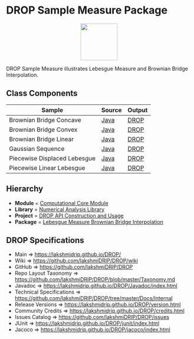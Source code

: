 # DROP Sample Measure Package

<p align="center"><img src="https://github.com/lakshmiDRIP/DROP/blob/master/DRIP_Logo.gif?raw=true" width="100"></p>

DROP Sample Measure illustrates Lebesgue Measure and Brownian Bridge Interpolation.


## Class Components

 |     Sample     | Source | Output |
 |----------------|--------|--------|
 | Brownian Bridge Concave | [Java](https://github.com/lakshmiDRIP/DROP/tree/master/src/main/java/org/drip/sample/measure/BrownianBridgeConcave.java) | [DROP](https://github.com/lakshmiDRIP/DROP/blob/master/drop/org/drip/sample/measure/BrownianBridgeConcave.drop) |
 | Brownian Bridge Convex | [Java](https://github.com/lakshmiDRIP/DROP/tree/master/src/main/java/org/drip/sample/measure/BrownianBridgeConvex.java) | [DROP](https://github.com/lakshmiDRIP/DROP/blob/master/drop/org/drip/sample/measure/BrownianBridgeConvex.drop) |
 | Brownian Bridge Linear | [Java](https://github.com/lakshmiDRIP/DROP/tree/master/src/main/java/org/drip/sample/measure/BrownianBridgeLinear.java) | [DROP](https://github.com/lakshmiDRIP/DROP/blob/master/drop/org/drip/sample/measure/BrownianBridgeLinear.drop) |
 | Gaussian Sequence | [Java](https://github.com/lakshmiDRIP/DROP/tree/master/src/main/java/org/drip/sample/measure/GaussianSequence.java) | [DROP](https://github.com/lakshmiDRIP/DROP/blob/master/drop/org/drip/sample/measure/GaussianSequence.drop) |
 | Piecewise Displaced Lebesgue | [Java](https://github.com/lakshmiDRIP/DROP/tree/master/src/main/java/org/drip/sample/measure/PiecewiseDisplacedLebesgue.java) | [DROP](https://github.com/lakshmiDRIP/DROP/blob/master/drop/org/drip/sample/measure/PiecewiseDisplacedLebesgue.drop) |
 | Piecewise Linear Lebesgue | [Java](https://github.com/lakshmiDRIP/DROP/tree/master/src/main/java/org/drip/sample/measure/PiecewiseLinearLebesgue.java) | [DROP](https://github.com/lakshmiDRIP/DROP/blob/master/drop/org/drip/sample/measure/PiecewiseLinearLebesgue.drop) |


## Hierarchy

 <ul>
	<li><b>Module </b> = <a href = "https://github.com/lakshmiDRIP/DROP/tree/master/ComputationalCore.md">Computational Core Module</a></li>
	<li><b>Library</b> = <a href = "https://github.com/lakshmiDRIP/DROP/tree/master/NumericalAnalysisLibrary.md">Numerical Analysis Library</a></li>
	<li><b>Project</b> = <a href = "https://github.com/lakshmiDRIP/DROP/tree/master/src/main/java/org/drip/sample/README.md">DROP API Construction and Usage</a></li>
	<li><b>Package</b> = <a href = "https://github.com/lakshmiDRIP/DROP/tree/master/src/main/java/org/drip/sample/measure/README.md">Lebesgue Measure Brownian Bridge Interpolation</a></li>
 </ul>


## DROP Specifications

 * Main                     => https://lakshmidrip.github.io/DROP/
 * Wiki                     => https://github.com/lakshmiDRIP/DROP/wiki
 * GitHub                   => https://github.com/lakshmiDRIP/DROP
 * Repo Layout Taxonomy     => https://github.com/lakshmiDRIP/DROP/blob/master/Taxonomy.md
 * Javadoc                  => https://lakshmidrip.github.io/DROP/Javadoc/index.html
 * Technical Specifications => https://github.com/lakshmiDRIP/DROP/tree/master/Docs/Internal
 * Release Versions         => https://lakshmidrip.github.io/DROP/version.html
 * Community Credits        => https://lakshmidrip.github.io/DROP/credits.html
 * Issues Catalog           => https://github.com/lakshmiDRIP/DROP/issues
 * JUnit                    => https://lakshmidrip.github.io/DROP/junit/index.html
 * Jacoco                   => https://lakshmidrip.github.io/DROP/jacoco/index.html
